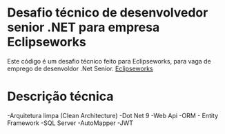 # Desafio técnico de desenvolvedor senior .NET para empresa Eclipseworks
Este código é um desafio técnico feito para Eclipseworks, para vaga de emprego de desenvoldor .Net Senior.
[Eclipseworks](https://eclipseworks.com.br/)
# Descrição técnica
-Arquitetura limpa (Clean Architecture)
-Dot Net 9
-Web Api
-ORM - Entity Framework
-SQL Server
-AutoMapper
-JWT